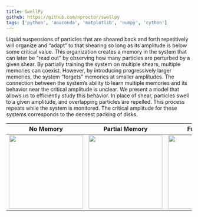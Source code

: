 ```yaml
---
title: SwellPy
github: https://github.com/nproctor/swellpy
tags: ['python', 'anaconda', 'matplotlib', 'numpy', 'cython']
---
```


Liquid suspensions of particles that are sheared back and forth repetitively will organize and “adapt” to
that shearing so long as its amplitude is below some critical value. This organization creates a memory
in the system that can later be “read out” by observing how many particles are perturbed by a given
shear. By partially training the system on multiple shears, multiple memories can coexist. However, by
introducing progressively larger memories, the system “forgets” memories at smaller amplitudes. The
connection between the system’s ability to learn multiple memories and its behavior near the critical
amplitude is unclear. We present a model that allows us to efficiently study this behavior. In place of shear, particles swell to a given amplitude, and overlapping particles are
repelled. This process repeats while the system is monitored. The critical amplitude for these systems
corresponds to the densest packing of disks.

|No Memory|Partial Memory|Full Memory|
|------------|-------------|--------------|
|<img width="200" height="200" src="/untrained.png"/>|<img width="200" height="200" src="/partiallyTrained.png"/>|<img width="200" height="200" src="/fullyTrained.png"/>|

